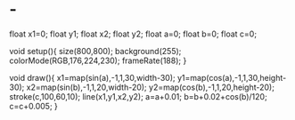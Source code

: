 # -
float x1=0;
float y1;
float x2;
float y2;
float a=0;
float b=0;
float c=0;

void setup(){
size(800,800);
background(255);
colorMode(RGB,176,224,230);
frameRate(188);
}

void draw(){
x1=map(sin(a),-1,1,30,width-30);
y1=map(cos(a),-1,1,30,height-30);
x2=map(sin(b),-1,1,20,width-20);
y2=map(cos(b),-1,1,20,height-20);
stroke(c,100,60,10);
line(x1,y1,x2,y2);
a=a+0.01;
b=b+0.02+cos(b)/120;
c=c+0.005;
}
